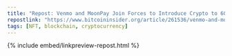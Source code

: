 ```yaml
---
title: "Repost: Venmo and MoonPay Join Forces to Introduce Crypto to 60 Million Users | Bitcoin Insider"
repostlink: "https://www.bitcoininsider.org/article/261536/venmo-and-moonpay-join-forces-introduce-crypto-60-million-users"
tags: [NFT, blockchain, cryptocurrency]
---
```


{% include embed/linkpreview-repost.html %}
